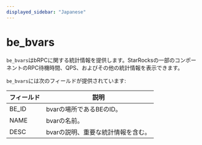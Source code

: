 ```yaml
---
displayed_sidebar: "Japanese"
---
```


# be_bvars

`be_bvars`はbRPCに関する統計情報を提供します。StarRocksの一部のコンポーネントのRPC待機時間、QPS、およびその他の統計情報を表示できます。

`be_bvars`には次のフィールドが提供されています:

| **フィールド** | **説明**                                              |
| --------- | ------------------------------------------------------------ |
| BE_ID     | bvarの場所であるBEのID。                      |
| NAME      | bvarの名前。                                            |
| DESC      | bvarの説明、重要な統計情報を含む。 |